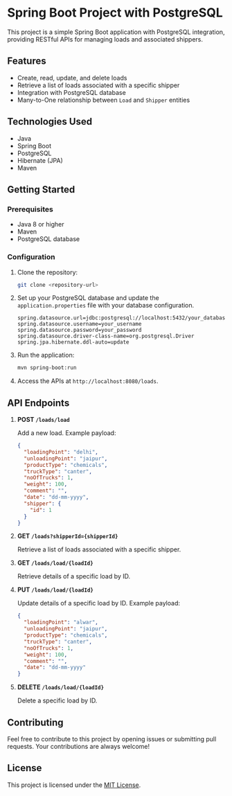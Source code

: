 # Spring Boot Project with PostgreSQL

This project is a simple Spring Boot application with PostgreSQL integration, providing RESTful APIs for managing loads and associated shippers.

## Features

- Create, read, update, and delete loads
- Retrieve a list of loads associated with a specific shipper
- Integration with PostgreSQL database
- Many-to-One relationship between `Load` and `Shipper` entities

## Technologies Used

- Java
- Spring Boot
- PostgreSQL
- Hibernate (JPA)
- Maven

## Getting Started

### Prerequisites

- Java 8 or higher
- Maven
- PostgreSQL database

### Configuration

1. Clone the repository:

   ```bash
   git clone <repository-url>
   ```

2. Set up your PostgreSQL database and update the `application.properties` file with your database configuration.

   ```properties
   spring.datasource.url=jdbc:postgresql://localhost:5432/your_database_name
   spring.datasource.username=your_username
   spring.datasource.password=your_password
   spring.datasource.driver-class-name=org.postgresql.Driver
   spring.jpa.hibernate.ddl-auto=update
   ```

3. Run the application:

   ```bash
   mvn spring-boot:run
   ```

4. Access the APIs at `http://localhost:8080/loads`.

## API Endpoints

1. **POST `/loads/load`**

   Add a new load. Example payload:

   ```json
   {
     "loadingPoint": "delhi",
     "unloadingPoint": "jaipur",
     "productType": "chemicals",
     "truckType": "canter",
     "noOfTrucks": 1,
     "weight": 100,
     "comment": "",
     "date": "dd-mm-yyyy",
     "shipper": {
       "id": 1
     }
   }
   ```

2. **GET `/loads?shipperId={shipperId}`**

   Retrieve a list of loads associated with a specific shipper.

3. **GET `/loads/load/{loadId}`**

   Retrieve details of a specific load by ID.

4. **PUT `/loads/load/{loadId}`**

   Update details of a specific load by ID. Example payload:

   ```json
   {
     "loadingPoint": "alwar",
     "unloadingPoint": "jaipur",
     "productType": "chemicals",
     "truckType": "canter",
     "noOfTrucks": 1,
     "weight": 100,
     "comment": "",
     "date": "dd-mm-yyyy"
   }
   ```

5. **DELETE `/loads/load/{loadId}`**

   Delete a specific load by ID.

## Contributing

Feel free to contribute to this project by opening issues or submitting pull requests. Your contributions are always welcome!

## License

This project is licensed under the [MIT License](LICENSE).
